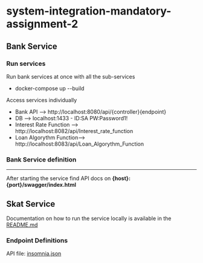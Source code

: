 # system-integration-mandatory-assignment-2

## Bank Service

### Run services

Run bank services at once with all the sub-services
* docker-compose up --build

Access services individually
* Bank API --> http://localhost:8080/api/{controller}{endpoint}
* DB --> localhost:1433 - ID:SA PW:Password1!
* Interest Rate Function --> http://localhost:8082/api/Interest_rate_function
* Loan Algorythm Function--> http://localhost:8083/api/Loan_Algorythm_Function

### Bank Service definition
-----------

After starting the service find API docs on **{host}:{port}/swagger/index.html**

## Skat Service

Documentation on how to run the service locally is available in the [README.md](Skat/README.md)

### Endpoint Definitions

API file: [insomnia.json](insomnia.json)
